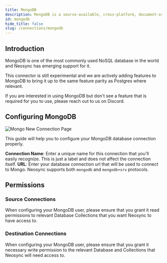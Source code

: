 ```yaml
---
title: MongoDB
description: MongoDB is a source-available, cross-platform, document-oriented database program.
id: mongodb
hide_title: false
slug: /connections/mongodb
---
```


## Introduction

MongoDB is one of the most commonly used NoSQL database in the world and Neosync has emerging support for it.

This connector is still experimental and we are actively adding features to MongoDB to bring it up to the same feature parity as Postgres where relevant.

If you are interested in using MongoDB but don't see a feature that is required for you to use, please reach out to us on Discord.

## Configuring MongoDB

![Mongo New Connection Page](/img/mongonew.png)

This guide will help you to configure your MongoDB database connection properly.

**Connection Name**: Enter a unique name for this connection that you'll easily recognize. This is just a label and does not affect the connection itself.
**URL**: Enter your database connection url that will be used to connect to Mongo. Neosync supports both `mongodb` and `mongodb+srv` protocols.

## Permissions

### Source Connections

When configuring your MongoDB user, please ensure that you grant it read permissions to relevant Database Collections that you want Neosync to have access to.

### Destination Connections

When configuring your MongoDB user, please ensure that you grant it necessary write permission to the relevant Database and Collections that Neosync will need access to.
